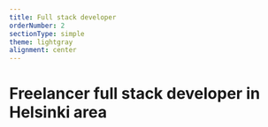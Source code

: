 ```yaml
---
title: Full stack developer
orderNumber: 2
sectionType: simple
theme: lightgray
alignment: center
---
```

# Freelancer full stack developer in Helsinki area
